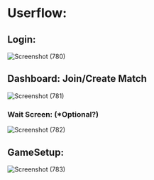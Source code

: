 # Userflow:

## Login:
![Screenshot (780)](https://github.com/user-attachments/assets/accd8fa0-cc4b-461e-9932-7e9ad2203a5a)

## Dashboard: Join/Create Match
![Screenshot (781)](https://github.com/user-attachments/assets/0866958a-1ab6-4f73-975d-e59e2ae23c14)

### Wait Screen: (*Optional?)
![Screenshot (782)](https://github.com/user-attachments/assets/29a25e6f-a6d2-4740-9b79-c977c081743c)

## GameSetup:
![Screenshot (783)](https://github.com/user-attachments/assets/0b59d5cc-adcb-4a40-8e88-5d1be9f0698e)
